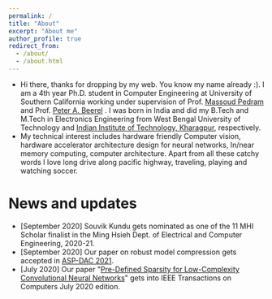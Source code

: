 ```yaml
---
permalink: /
title: "About"
excerpt: "About me"
author_profile: true
redirect_from: 
  - /about/
  - /about.html
---
```

* Hi there, thanks for dropping by my web. You know my name already :). I am a 4th year Ph.D. student in Computer Engineering at University of Southern California working under supervision of Prof. [Massoud Pedram](http://www.mpedram.com/) and Prof.  [Peter A. Beerel](https://hal.usc.edu/) . I was born in India and did my B.Tech and M.Tech in Electronics Engineering from West Bengal University of Technology and [Indian Institute of Technology, Kharagpur](http://iitkgp.ac.in/),  respectively. 
* My technical interest includes hardware friendly Computer vision, hardware accelerator architecture design for neural networks, In/near memory computing, computer  architecture. Apart from all these catchy words I love long drive along pacific highway, traveling, playing and watching soccer. 

# News and updates


* [September 2020] Souvik Kundu gets nominated as one of the 11 MHI Scholar finalist in the Ming Hsieh Dept. of Electrical and Computer Engineering, 2020-21.
* [September 2020] Our paper on robust model compression gets accepted in [ASP-DAC 2021](http://www.aspdac.com/aspdac2021/).
* [July 2020] Our paper "[Pre-Defined Sparsity for Low-Complexity Convolutional Neural Networks](https://ieeexplore.ieee.org/stamp/stamp.jsp?tp=&arnumber=8988206)" gets into IEEE Transactions on Computers July 2020 edition.
